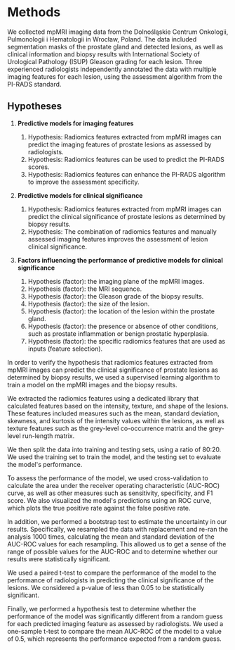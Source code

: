 # Methods


We collected mpMRI imaging data from the Dolnośląskie Centrum Onkologii, Pulmonologii i Hematologii in Wrocław, Poland. The data included segmentation masks of the prostate gland and detected lesions, as well as clinical information and biopsy results with International Society of Urological Pathology (ISUP) Gleason grading for each lesion. Three experienced radiologists independently annotated the data with multiple imaging features for each lesion, using the assessment algorithm from the PI-RADS standard. 



## Hypotheses

1. **Predictive models for imaging features**

    1. Hypothesis: Radiomics features extracted from mpMRI images can predict the imaging features of prostate lesions as assessed by radiologists.
    2. Hypothesis: Radiomics features can be used to predict the PI-RADS scores.
    3. Hypothesis: Radiomics features can enhance the PI-RADS algorithm to improve the assessment specificity.


2. **Predictive models for clinical significance**

    1. Hypothesis: Radiomics features extracted from mpMRI images can predict the clinical significance of prostate lesions as determined by biopsy results.
    2. Hypothesis: The combination of radiomics features and manually assessed imaging features improves the assessment of lesion clinical significance.


3. **Factors influencing the performance of predictive models for clinical significance**

    1. Hypothesis (factor): the imaging plane of the mpMRI images.
    2. Hypothesis (factor): the MRI sequence.
    3. Hypothesis (factor): the Gleason grade of the biopsy results.
    4. Hypothesis (factor): the size of the lesion.
    5. Hypothesis (factor): the location of the lesion within the prostate gland.
    6. Hypothesis (factor): the presence or absence of other conditions, such as prostate inflammation or benign prostatic hyperplasia.
    7. Hypothesis (factor): the specific radiomics features that are used as inputs (feature selection).





In order to verify the hypothesis that radiomics features extracted from mpMRI images can predict the clinical significance of prostate lesions as determined by biopsy results, we used a supervised learning algorithm to train a model on the mpMRI images and the biopsy results.

We extracted the radiomics features using a dedicated library that calculated features based on the intensity, texture, and shape of the lesions. These features included measures such as the mean, standard deviation, skewness, and kurtosis of the intensity values within the lesions, as well as texture features such as the grey-level co-occurrence matrix and the grey-level run-length matrix.

We then split the data into training and testing sets, using a ratio of 80:20. We used the training set to train the model, and the testing set to evaluate the model's performance.

To assess the performance of the model, we used cross-validation to calculate the area under the receiver operating characteristic (AUC-ROC) curve, as well as other measures such as sensitivity, specificity, and F1 score. We also visualized the model's predictions using an ROC curve, which plots the true positive rate against the false positive rate.

In addition, we performed a bootstrap test to estimate the uncertainty in our results. Specifically, we resampled the data with replacement and re-ran the analysis 1000 times, calculating the mean and standard deviation of the AUC-ROC values for each resampling. This allowed us to get a sense of the range of possible values for the AUC-ROC and to determine whether our results were statistically significant.

We used a paired t-test to compare the performance of the model to the performance of radiologists in predicting the clinical significance of the lesions. We considered a p-value of less than 0.05 to be statistically significant.

Finally, we performed a hypothesis test to determine whether the performance of the model was significantly different from a random guess for each predicted imaging feature as assessed by radiologists. We used a one-sample t-test to compare the mean AUC-ROC of the model to a value of 0.5, which represents the performance expected from a random guess.

